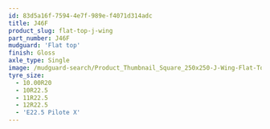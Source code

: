 ```yaml
---
id: 83d5a16f-7594-4e7f-989e-f4071d314adc
title: J46F
product_slug: flat-top-j-wing
part_number: J46F
mudguard: 'Flat top'
finish: Gloss
axle_type: Single
image: /mudguard-search/Product_Thumbnail_Square_250x250-J-Wing-Flat-Top.jpg
tyre_size:
  - 10.00R20
  - 10R22.5
  - 11R22.5
  - 12R22.5
  - 'E22.5 Pilote X'
---
```

